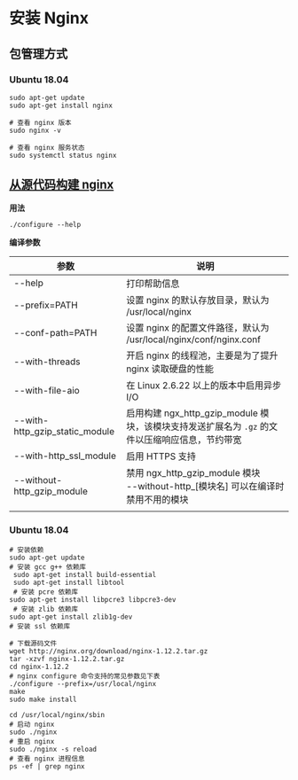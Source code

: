 # 安装 Nginx

## 包管理方式

### Ubuntu 18.04

```shell
sudo apt-get update
sudo apt-get install nginx

# 查看 nginx 版本
sudo nginx -v

# 查看 nginx 服务状态
sudo systemctl status nginx
```

## [从源代码构建 nginx](http://nginx.org/en/docs/configure.html)

**用法**

```
./configure --help
```

**编译参数**

| 参数                           | 说明                                                         |
| ------------------------------ | ------------------------------------------------------------ |
| --help                         | 打印帮助信息                                                 |
| --prefix=PATH                  | 设置 nginx 的默认存放目录，默认为 /usr/local/nginx           |
| --conf-path=PATH               | 设置 nginx 的配置文件路径，默认为 /usr/local/nginx/conf/nginx.conf |
| --with-threads                 | 开启 nginx 的线程池，主要是为了提升 nginx 读取硬盘的性能     |
| --with-file-aio                | 在 Linux 2.6.22 以上的版本中启用异步 I/O                     |
| --with-http_gzip_static_module | 启用构建 ngx_http_gzip_module 模块，该模块支持发送扩展名为 `.gz` 的文件以压缩响应信息，节约带宽 |
| --with-http_ssl_module         | 启用 HTTPS 支持                                              |
| --without-http_gzip_module     | 禁用 ngx_http_gzip_module 模块<br>--without-http_[模块名] 可以在编译时禁用不用的模块 |
|                                |                                                              |

### Ubuntu 18.04

```shell
# 安装依赖
sudo apt-get update
# 安装 gcc g++ 依赖库
 sudo apt-get install build-essential
 sudo apt-get install libtool
 # 安装 pcre 依赖库
sudo apt-get install libpcre3 libpcre3-dev
 # 安装 zlib 依赖库
sudo apt-get install zlib1g-dev
# 安装 ssl 依赖库

# 下载源码文件
wget http://nginx.org/download/nginx-1.12.2.tar.gz
tar -xzvf nginx-1.12.2.tar.gz
cd nginx-1.12.2
# nginx configure 命令支持的常见参数见下表 
./configure --prefix=/usr/local/nginx
make
sudo make install

cd /usr/local/nginx/sbin
# 启动 nginx
sudo ./nginx
# 重启 nginx
sudo ./nginx -s reload
# 查看 nginx 进程信息
ps -ef | grep nginx
```

